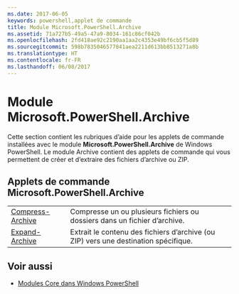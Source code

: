 ```yaml
---
ms.date: 2017-06-05
keywords: powershell,applet de commande
title: Module Microsoft.PowerShell.Archive
ms.assetid: 71a727b5-49a5-47a9-8034-161c86cf042b
ms.openlocfilehash: 2fd418ae92c2190aa1aa2c4353e49bf6cb5f5d89
ms.sourcegitcommit: 598b7835046577841aea2211d613bb8513271a8b
ms.translationtype: HT
ms.contentlocale: fr-FR
ms.lasthandoff: 06/08/2017
---
```

# <a name="microsoftpowershellarchive-module"></a>Module Microsoft.PowerShell.Archive
Cette section contient les rubriques d’aide pour les applets de commande installées avec le module **Microsoft.PowerShell.Archive** de Windows PowerShell. Le module Archive contient des applets de commande qui vous permettent de créer et d’extraire des fichiers d’archive ou ZIP.

## <a name="microsoftpowershellarchive-cmdlets"></a>Applets de commande Microsoft.PowerShell.Archive

|||
|-|-|
|[Compress-Archive](http://technet.microsoft.com/library/dn841358.aspx)|Compresse un ou plusieurs fichiers ou dossiers dans un fichier d’archive.|
|[Expand-Archive](http://technet.microsoft.com/library/dn841359.aspx)|Extrait le contenu des fichiers d’archive (ou ZIP) vers une destination spécifique.|

## <a name="see-also"></a>Voir aussi
- [Modules Core dans Windows PowerShell](http://technet.microsoft.com/library/hh847741.aspx)

